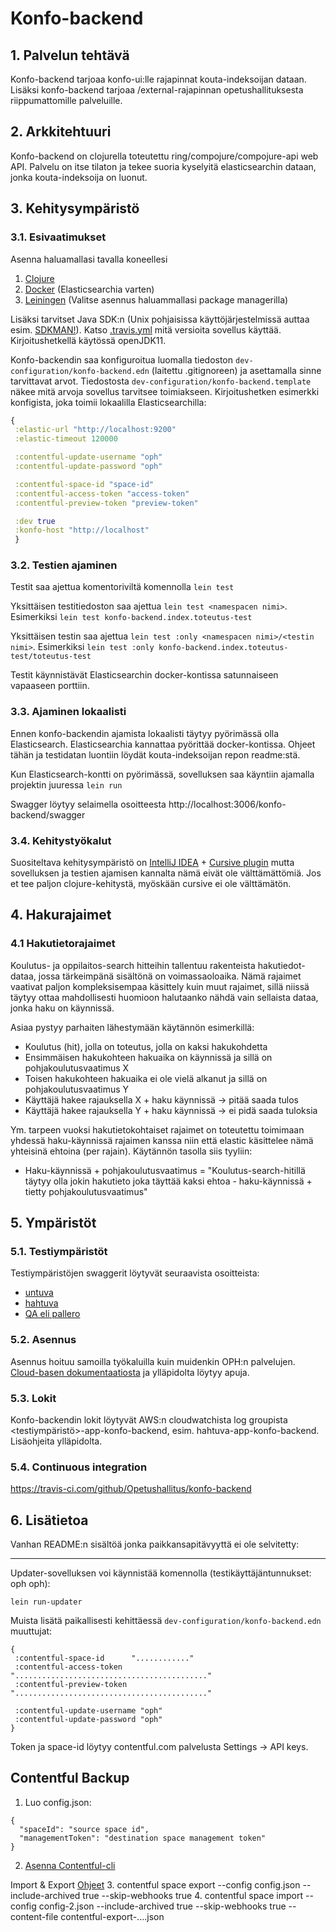 # Konfo-backend

## 1. Palvelun tehtävä

Konfo-backend tarjoaa konfo-ui:lle rajapinnat kouta-indeksoijan dataan. Lisäksi konfo-backend tarjoaa
/external-rajapinnan opetushallituksesta riippumattomille palveluille.

## 2. Arkkitehtuuri

Konfo-backend on clojurella toteutettu ring/compojure/compojure-api web API. Palvelu on itse tilaton
ja tekee suoria kyselyitä elasticsearchin dataan, jonka kouta-indeksoija on luonut.

## 3. Kehitysympäristö

### 3.1. Esivaatimukset

Asenna haluamallasi tavalla koneellesi
1. [Clojure](https://clojure.org/guides/getting_started)
2. [Docker](https://www.docker.com/get-started) (Elasticsearchia varten)
3. [Leiningen](https://leiningen.org/) (Valitse asennus haluammallasi package managerilla)

Lisäksi tarvitset Java SDK:n (Unix pohjaisissa käyttöjärjestelmissä auttaa esim. [SDKMAN!](https://sdkman.io/)).
Katso [.travis.yml](.travis.yml) mitä versioita sovellus käyttää. Kirjoitushetkellä käytössä openJDK11.

Konfo-backendin saa konfiguroitua luomalla tiedoston `dev-configuration/konfo-backend.edn` (laitettu .gitignoreen) ja asettamalla sinne
tarvittavat arvot. Tiedostosta `dev-configuration/konfo-backend.template` näkee mitä arvoja sovellus tarvitsee toimiakseen.
Kirjoitushetken esimerkki konfigista, joka toimii lokaalilla Elasticsearchilla:

```clojure
{
 :elastic-url "http://localhost:9200"
 :elastic-timeout 120000

 :contentful-update-username "oph"
 :contentful-update-password "oph"

 :contentful-space-id "space-id"
 :contentful-access-token "access-token"
 :contentful-preview-token "preview-token"

 :dev true
 :konfo-host "http://localhost"
 }
```

### 3.2. Testien ajaminen

Testit saa ajettua komentoriviltä komennolla `lein test`

Yksittäisen testitiedoston saa ajettua `lein test <namespacen nimi>`.
Esimerkiksi `lein test konfo-backend.index.toteutus-test`

Yksittäisen testin saa ajettua `lein test :only <namespacen nimi>/<testin nimi>`.
Esimerkiksi `lein test :only konfo-backend.index.toteutus-test/toteutus-test`

Testit käynnistävät Elasticsearchin docker-kontissa satunnaiseen vapaaseen porttiin.

### 3.3. Ajaminen lokaalisti

Ennen konfo-backendin ajamista lokaalisti täytyy pyörimässä olla Elasticsearch.
Elasticsearchia kannattaa pyörittää docker-kontissa. Ohjeet tähän ja testidatan luontiin
löydät kouta-indeksoijan repon readme:stä.

Kun Elasticsearch-kontti on pyörimässä, sovelluksen saa käyntiin ajamalla projektin juuressa `lein run`

Swagger löytyy selaimella osoitteesta http://localhost:3006/konfo-backend/swagger

### 3.4. Kehitystyökalut

Suositeltava kehitysympäristö on [IntelliJ IDEA](https://www.jetbrains.com/idea/) + [Cursive plugin](https://cursive-ide.com/)
mutta sovelluksen ja testien ajamisen kannalta nämä eivät ole välttämättömiä. Jos et tee paljon clojure-kehitystä, myöskään cursive ei
ole välttämätön.

## 4. Hakurajaimet

### 4.1 Hakutietorajaimet

Koulutus- ja oppilaitos-search hitteihin tallentuu rakenteista hakutiedot-dataa, jossa tärkeimpänä sisältönä on voimassaoloaika. Nämä rajaimet vaativat paljon kompleksisempaa käsittely kuin muut rajaimet, sillä niissä täytyy ottaa mahdollisesti huomioon halutaanko nähdä vain sellaista dataa, jonka haku on käynnissä.

Asiaa pystyy parhaiten lähestymään käytännön esimerkillä:
* Koulutus (hit), jolla on toteutus, jolla on kaksi hakukohdetta
* Ensimmäisen hakukohteen hakuaika on käynnissä ja sillä on pohjakoulutusvaatimus X
* Toisen hakukohteen hakuaika ei ole vielä alkanut ja sillä on pohjakoulutusvaatimus Y
* Käyttäjä hakee rajauksella X + haku käynnissä -> pitää saada tulos
* Käyttäjä hakee rajauksella Y + haku käynnissä -> ei pidä saada tuloksia

Ym. tarpeen vuoksi hakutietokohtaiset rajaimet on toteutettu toimimaan yhdessä haku-käynnissä rajaimen kanssa niin että elastic käsittelee nämä yhteisinä ehtoina (per rajain). Käytännön tasolla siis tyyliin:

* Haku-käynnissä + pohjakoulutusvaatimus = "Koulutus-search-hitillä täytyy olla jokin hakutieto joka täyttää kaksi ehtoa - haku-käynnissä + tietty pohjakoulutusvaatimus"

## 5. Ympäristöt

### 5.1. Testiympäristöt

Testiympäristöjen swaggerit löytyvät seuraavista osoitteista:

- [untuva](https://beta.untuvaopintopolku.fi/konfo-backend/swagger)
- [hahtuva](https://beta.hahtuvaopintopolku.fi/konfo-backend/swagger)
- [QA eli pallero](https://beta.testiopintopolku.fi/konfo-backend/swagger)

### 5.2. Asennus

Asennus hoituu samoilla työkaluilla kuin muidenkin OPH:n palvelujen. 
[Cloud-basen dokumentaatiosta](https://github.com/Opetushallitus/cloud-base/tree/master/docs)
ja ylläpidolta löytyy apuja.

### 5.3. Lokit

Konfo-backendin lokit löytyvät AWS:n cloudwatchista log groupista <testiympäristö>-app-konfo-backend, 
esim. hahtuva-app-konfo-backend. Lisäohjeita ylläpidolta.

### 5.4. Continuous integration

https://travis-ci.com/github/Opetushallitus/konfo-backend

## 6. Lisätietoa

Vanhan README:n sisältöä jonka paikkansapitävyyttä ei ole selvitetty:

---
Updater-sovelluksen voi käynnistää komennolla (testikäyttäjäntunnukset: oph oph):

`lein run-updater`

Muista lisätä paikallisesti kehittäessä `dev-configuration/konfo-backend.edn` muuttujat:
```
{
 :contentful-space-id      "............"
 :contentful-access-token  "..........................................."
 :contentful-preview-token "..........................................."

 :contentful-update-username "oph"
 :contentful-update-password "oph"
}
```
Token ja space-id löytyy contentful.com palvelusta Settings -> API keys.

## Contentful Backup

1. Luo config.json:
```
{
  "spaceId": "source space id",
  "managementToken": "destination space management token"
}
```

2. [Asenna Contentful-cli](https://www.contentful.com/developers/docs/tutorials/cli/installation/)

Import & Export [Ohjeet](https://www.contentful.com/developers/docs/tutorials/cli/import-and-export)
3. contentful space export --config config.json --include-archived true --skip-webhooks true
4. contentful space import --config config-2.json  --include-archived true --skip-webhooks true --content-file contentful-export-....json
